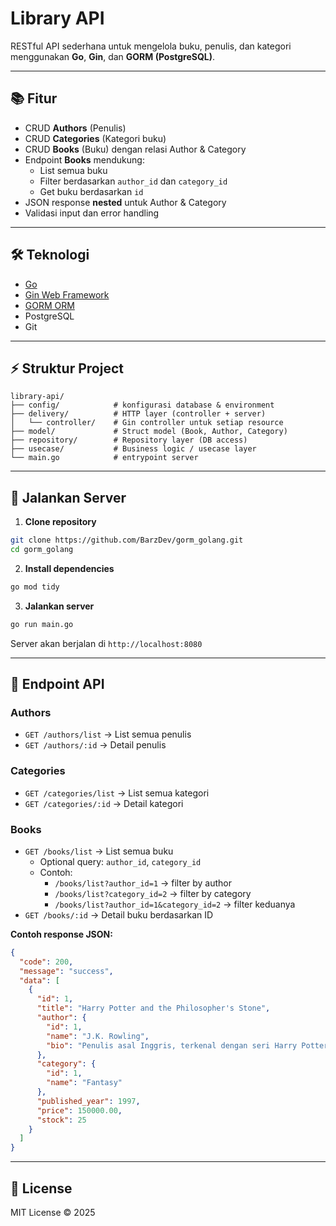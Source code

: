 # Library API

RESTful API sederhana untuk mengelola buku, penulis, dan kategori menggunakan **Go**, **Gin**, dan **GORM (PostgreSQL)**.

---

## 📚 Fitur

- CRUD **Authors** (Penulis)
- CRUD **Categories** (Kategori buku)
- CRUD **Books** (Buku) dengan relasi Author & Category
- Endpoint **Books** mendukung:
  - List semua buku
  - Filter berdasarkan `author_id` dan `category_id`
  - Get buku berdasarkan `id`
- JSON response **nested** untuk Author & Category
- Validasi input dan error handling

---

## 🛠️ Teknologi

- [Go](https://golang.org/)
- [Gin Web Framework](https://github.com/gin-gonic/gin)
- [GORM ORM](https://gorm.io/)
- PostgreSQL
- Git

---

## ⚡ Struktur Project

```
library-api/
├── config/            # konfigurasi database & environment
├── delivery/          # HTTP layer (controller + server)
│   └── controller/    # Gin controller untuk setiap resource
├── model/             # Struct model (Book, Author, Category)
├── repository/        # Repository layer (DB access)
├── usecase/           # Business logic / usecase layer
└── main.go            # entrypoint server
```

---

## 🚀 Jalankan Server

1. **Clone repository**  
```bash
git clone https://github.com/BarzDev/gorm_golang.git
cd gorm_golang
```

2. **Install dependencies**  
```bash
go mod tidy
```

3. **Jalankan server**  
```bash
go run main.go
```

Server akan berjalan di `http://localhost:8080`

---

## 📌 Endpoint API

### Authors
- `GET /authors/list` → List semua penulis
- `GET /authors/:id` → Detail penulis

### Categories
- `GET /categories/list` → List semua kategori
- `GET /categories/:id` → Detail kategori

### Books
- `GET /books/list` → List semua buku
  - Optional query: `author_id`, `category_id`
  - Contoh:  
    - `/books/list?author_id=1` → filter by author  
    - `/books/list?category_id=2` → filter by category  
    - `/books/list?author_id=1&category_id=2` → filter keduanya
- `GET /books/:id` → Detail buku berdasarkan ID

**Contoh response JSON:**

```json
{
  "code": 200,
  "message": "success",
  "data": [
    {
      "id": 1,
      "title": "Harry Potter and the Philosopher's Stone",
      "author": {
        "id": 1,
        "name": "J.K. Rowling",
        "bio": "Penulis asal Inggris, terkenal dengan seri Harry Potter."
      },
      "category": {
        "id": 1,
        "name": "Fantasy"
      },
      "published_year": 1997,
      "price": 150000.00,
      "stock": 25
    }
  ]
}
```

---

## 🧩 License

MIT License © 2025

